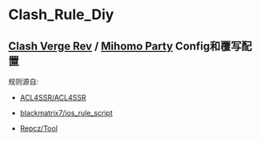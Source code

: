 # Clash_Rule_Diy

## [Clash Verge Rev](https://github.com/clash-verge-rev/clash-verge-rev) / [Mihomo Party](https://github.com/mihomo-party-org/mihomo-party) Config和覆写配置

规则源自:

+ [ACL4SSR/ACL4SSR](https://github.com/ACL4SSR/ACL4SSR/tree/master)

+ [blackmatrix7/ios_rule_script](https://github.com/blackmatrix7/ios_rule_script/tree/master)

+ [Repcz/Tool](https://github.com/Repcz/Tool/)
